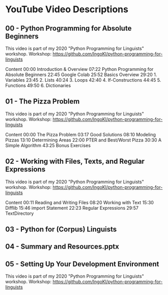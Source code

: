 # YouTube Video Descriptions

## 00 - Python Programming for Absolute Beginners

This video is part of my 2020 "Python Programming for Linguists" workshop.
Workshop: https://github.com/IngoKl/python-programming-for-linguists

Content
00:00 Introduction & Overview
07:22 Python Programming for Absolute Beginners
22:45 Google Colab
25:52 Basics Overview
29:20 1. Variables
23:45 2. Lists
40:24 3. Loops
42:40 4. If-Constructions
44:45 5. Functions
49:50 6. Dictionaries

## 01 - The Pizza Problem

This video is part of my 2020 "Python Programming for Linguists" workshop.
Workshop: https://github.com/IngoKl/python-programming-for-linguists

Content
00:00 The Pizza Problem
03:17 Good Solutions
08:10 Modeling Pizzas
13:10 Determining Areas
22:00 PTER and Best/Worst Pizza
30:30 A Simple Algorithm
43:25 Bonus Exercises

## 02 - Working with Files, Texts, and Regular Expressions

This video is part of my 2020 "Python Programming for Linguists" workshop.
Workshop: https://github.com/IngoKl/python-programming-for-linguists

Content
00:11 Reading and Writing Files
08:20 Working with Text
15:30 Difflib
15:46 import Statement
22:23 Regular Expressions
29:57 TextDirectory

## 03 - Python for (Corpus) Linguists

## 04 - Summary and Resources.pptx

## 05 - Setting Up Your Development Environment

This video is part of my 2020 "Python Programming for Linguists" workshop.
Workshop: https://github.com/IngoKl/python-programming-for-linguists
